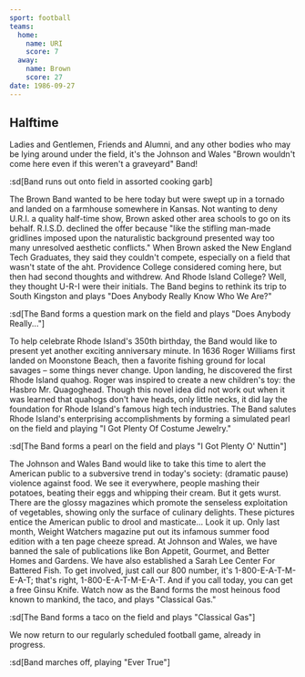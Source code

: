 ```yaml
---
sport: football
teams:
  home:
    name: URI
    score: 7
  away:
    name: Brown
    score: 27
date: 1986-09-27
---
```


## Halftime

Ladies and Gentlemen, Friends and Alumni, and any other bodies who may be lying around under the field, it's the Johnson and Wales "Brown wouldn't come here even if this weren't a graveyard" Band!

:sd[Band runs out onto field in assorted cooking garb]

The Brown Band wanted to be here today but were swept up in a tornado and landed on a farmhouse somewhere in Kansas. Not wanting to deny U.R.I. a quality half-time show, Brown asked other area schools to go on its behalf. R.I.S.D. declined the offer because "like the stifling man-made gridlines imposed upon the naturalistic background presented way too many unresolved aesthetic conflicts." When Brown asked the New England Tech Graduates, they said they couldn't compete, especially on a field that wasn't state of the aht. Providence College considered coming here, but then had second thoughts and withdrew. And Rhode Island College? Well, they thought U-R-I were their initials. The Band begins to rethink its trip to South Kingston and plays "Does Anybody Really Know Who We Are?"

:sd[The Band forms a question mark on the field and plays "Does Anybody Really..."]

To help celebrate Rhode Island's 350th birthday, the Band would like to present yet another exciting anniversary minute. In 1636 Roger Williams first landed on Moonstone Beach, then a favorite fishing ground for local savages – some things never change. Upon landing, he discovered the first Rhode Island quahog. Roger was inspired to create a new children's toy: the Hasbro Mr. Quagoghead. Though this novel idea did not work out when it was learned that quahogs don't have heads, only little necks, it did lay the foundation for Rhode Island's famous high tech industries. The Band salutes Rhode Island's enterprising accomplishments by forming a simulated pearl on the field and playing "I Got Plenty Of Costume Jewelry."

:sd[The Band forms a pearl on the field and plays "I Got Plenty O' Nuttin"]

The Johnson and Wales Band would like to take this time to alert the American public to a subversive trend in today's society: (dramatic pause) violence against food. We see it everywhere, people mashing their potatoes, beating their eggs and whipping their cream. But it gets wurst. There are the glossy magazines which promote the senseless exploitation of vegetables, showing only the surface of culinary delights. These pictures entice the American public to drool and masticate... Look it up. Only last month, Weight Watchers magazine put out its infamous summer food edition with a ten page cheeze spread. At Johnson and Wales, we have banned the sale of publications like Bon Appetit, Gourmet, and Better Homes and Gardens. We have also established a Sarah Lee Center For Battered Fish. To get involved, just call our 800 number, it's 1-800-E-A-T-M-E-A-T; that's right, 1-800-E-A-T-M-E-A-T. And if you call today, you can get a free Ginsu Knife. Watch now as the Band forms the most heinous food known to mankind, the taco, and plays "Classical Gas."

:sd[The Band forms a taco on the field and plays "Classical Gas"]

We now return to our regularly scheduled football game, already in progress.

:sd[Band marches off, playing "Ever True"]
